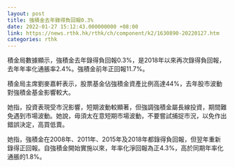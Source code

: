 ```yaml
---
layout: post
title: 強積金去年錄得負回報0.3%
date: 2022-01-27 15:12:43.000000000 +08:00
link: https://news.rthk.hk/rthk/ch/component/k2/1630890-20220127.htm
categories: rthk
---
```


積金局數據顯示，強積金去年錄得負回報0.3%，是2018年以來再次錄得負回報，去年年率化通脹率2.4%。強積金前年正回報11.7%。

積金局主席劉麥嘉軒表示，股票基金佔強積金資產比例高達44%，去年股市波動對強積金基金影響較大。

她指，投資表現受市況影響，短期波動較顯著，但強調強積金屬長線投資，期間難免遇到市場波動。她說，毋須太在意短期市場波動，不要嘗試捕捉市況，以免作出錯誤決定，高買低賣。

她指，強積金在2008年、2011年、2015年及2018年都錄得負回報，但翌年重新錄得正回報。自強積金開始實施以來，年率化淨回報為正4.3%，高於同期年率化通脹的1.8%。
